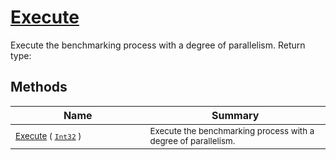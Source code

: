 # [Execute](./VerifierBenchmark-100663383.md)

Execute the benchmarking process with a degree of parallelism.
Return type:
## Methods

| Name | Summary | 
| --- | --- | 
| <sub>[Execute](./VerifierBenchmark-100663383.md) ( [`Int32`](https://docs.microsoft.com/en-us/dotnet/api/System.Int32) )</sub><img width=200/>| <sub>Execute the benchmarking process with a degree of parallelism.</sub>| <br>


